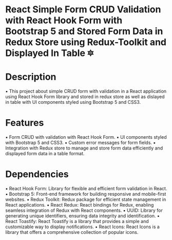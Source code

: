 # React Simple Form CRUD Validation with React Hook Form with Bootstrap 5 and Stored Form Data in Redux Store using Redux-Toolkit and Displayed In Table 🔯

# Description

▪️ This project about simple CRUD form with validation in a React application using React Hook Form library and stored in redux store as well as dislayed in table with UI components styled using Bootstrap 5 and CSS3.

# Features

▪️ Form CRUD with validation with React Hook Form.
▪️ UI components styled with Bootstrap 5 and CSS3.
▪️ Custom error messages for form fields.
▪️ Integration with Redux store to manage and store form data efficiently and displayed form data in a table format.

# Dependencies

▪️ React Hook Form: Library for flexible and efficient form validation in React.
▪️ Bootstrap 5: Front-end framework for building responsive and mobile-first websites.
▪️ Redux Toolkit: Redux package for efficient state management in React applications.
▪️ React Redux: React bindings for Redux, enabling seamless integration of Redux with React components.
▪️ UUID: Library for generating unique identifiers, ensuring data integrity and identification.
▪️ React Toastify: React Toastify is a library that provides a simple and customizable way to display notifications.
▪️ React Icons: React Icons is a library that offers a comprehensive collection of popular icons.
